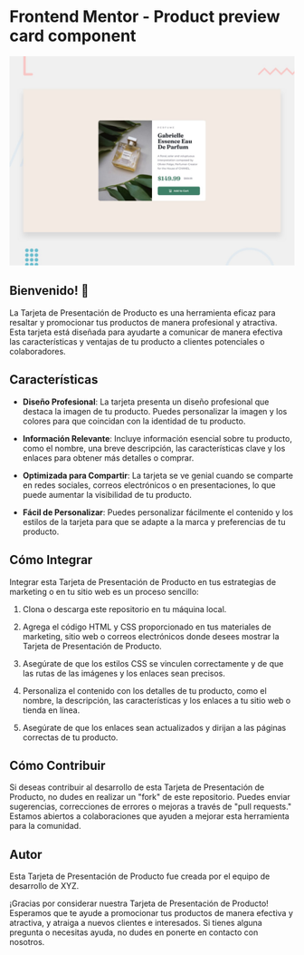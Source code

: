 # Frontend Mentor - Product preview card component

![Design preview for the Product preview card component coding challenge](./design/desktop-preview.jpg)

## Bienvenido! 👋
La Tarjeta de Presentación de Producto es una herramienta eficaz para resaltar y promocionar tus productos de manera profesional y atractiva. Esta tarjeta está diseñada para ayudarte a comunicar de manera efectiva las características y ventajas de tu producto a clientes potenciales o colaboradores.

## Características

- **Diseño Profesional**: La tarjeta presenta un diseño profesional que destaca la imagen de tu producto. Puedes personalizar la imagen y los colores para que coincidan con la identidad de tu producto.

- **Información Relevante**: Incluye información esencial sobre tu producto, como el nombre, una breve descripción, las características clave y los enlaces para obtener más detalles o comprar.

- **Optimizada para Compartir**: La tarjeta se ve genial cuando se comparte en redes sociales, correos electrónicos o en presentaciones, lo que puede aumentar la visibilidad de tu producto.

- **Fácil de Personalizar**: Puedes personalizar fácilmente el contenido y los estilos de la tarjeta para que se adapte a la marca y preferencias de tu producto.

## Cómo Integrar

Integrar esta Tarjeta de Presentación de Producto en tus estrategias de marketing o en tu sitio web es un proceso sencillo:

1. Clona o descarga este repositorio en tu máquina local.

2. Agrega el código HTML y CSS proporcionado en tus materiales de marketing, sitio web o correos electrónicos donde desees mostrar la Tarjeta de Presentación de Producto.

3. Asegúrate de que los estilos CSS se vinculen correctamente y de que las rutas de las imágenes y los enlaces sean precisos.

4. Personaliza el contenido con los detalles de tu producto, como el nombre, la descripción, las características y los enlaces a tu sitio web o tienda en línea.

5. Asegúrate de que los enlaces sean actualizados y dirijan a las páginas correctas de tu producto.

## Cómo Contribuir

Si deseas contribuir al desarrollo de esta Tarjeta de Presentación de Producto, no dudes en realizar un "fork" de este repositorio. Puedes enviar sugerencias, correcciones de errores o mejoras a través de "pull requests." Estamos abiertos a colaboraciones que ayuden a mejorar esta herramienta para la comunidad.

## Autor

Esta Tarjeta de Presentación de Producto fue creada por el equipo de desarrollo de XYZ.

¡Gracias por considerar nuestra Tarjeta de Presentación de Producto! Esperamos que te ayude a promocionar tus productos de manera efectiva y atractiva, y atraiga a nuevos clientes e interesados. Si tienes alguna pregunta o necesitas ayuda, no dudes en ponerte en contacto con nosotros.
